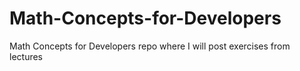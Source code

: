 # Math-Concepts-for-Developers
Math Concepts for Developers repo where I will post exercises from lectures
